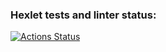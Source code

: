 ### Hexlet tests and linter status:
[![Actions Status](https://github.com/lobedima/fullstack-javascript-project-46/actions/workflows/hexlet-check.yml/badge.svg)](https://github.com/lobedima/fullstack-javascript-project-46/actions)